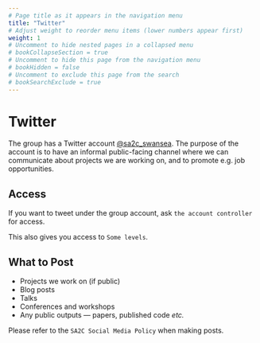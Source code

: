 ```yaml
---
# Page title as it appears in the navigation menu
title: "Twitter"
# Adjust weight to reorder menu items (lower numbers appear first)
weight: 1
# Uncomment to hide nested pages in a collapsed menu
# bookCollapseSection = true
# Uncomment to hide this page from the navigation menu
# bookHidden = false
# Uncomment to exclude this page from the search
# bookSearchExclude = true
---
```


# Twitter

The group has a Twitter account [@sa2c_swansea](https://twitter.com/sa2c_swansea). The purpose of the account is to have an informal public-facing channel where we can communicate about projects we are working on, and to promote e.g. job opportunities. 

## Access

If you want to tweet under the group account, ask ``the account controller`` for access.

This also gives you access to `` Some levels ``.

## What to Post

- Projects we work on (if public)
- Blog posts
- Talks
- Conferences and workshops
- Any public outputs — papers, published code _etc._

Please refer to the ``SA2C Social Media Policy`` when making posts.